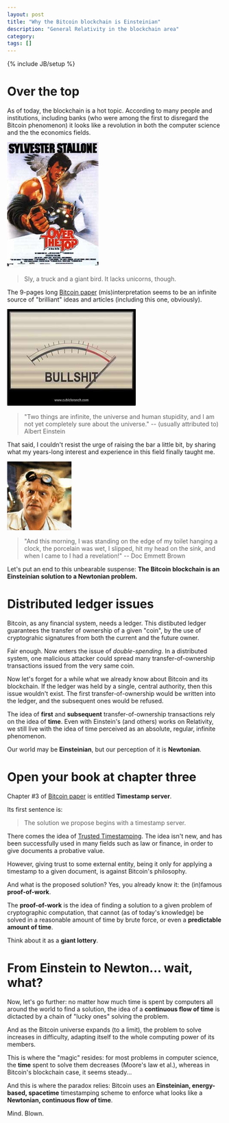 ```yaml
---
layout: post
title: "Why the Bitcoin blockchain is Einsteinian"
description: "General Relativity in the blockchain area"
category:
tags: []
---
```

{% include JB/setup %}

# Over the top

As of today, the blockchain is a hot topic. According to many people and institutions, including banks (who were among the first to disregard the Bitcoin phenomenon) it looks like a revolution in both the computer science and the the economics fields.

![over-the-top](/images/over-the-top.jpg)

> Sly, a truck and a giant bird. It lacks unicorns, though.

The 9-pages long [Bitcoin paper](https://bitcoin.org/bitcoin.pdf) (mis)interpretation seems to be an infinite source of "brilliant" ideas and articles (including this one, obviously).

![bullshit-meter](/images/bullshit-meter.jpg)

> "Two things are infinite, the universe and human stupidity, and I am not yet completely sure about the universe." -- (usually attributed to) Albert Einstein

That said, I couldn't resist the urge of raising the bar a little bit, by sharing what my years-long interest and experience in this field finally taught me.

![emmett-brown](/images/emmett-brown.png)

> "And this morning, I was standing on the edge of my toilet hanging a clock, the porcelain was wet, I slipped, hit my head on the sink, and when I came to I had a revelation!" -- Doc Emmett Brown

Let's put an end to this unbearable suspense: **The Bitcoin blockchain is an Einsteinian solution to a Newtonian problem.**

# Distributed ledger issues

Bitcoin, as any financial system, needs a ledger. This distibuted ledger guarantees the transfer of ownership of a given "coin", by the use of cryptograhic signatures from both the current and the future owner.

Fair enough. Now enters the issue of *double-spending*. In a distributed system, one malicious attacker could spread many  transfer-of-ownership transactions issued from the very same coin.

Now let's forget for a while what we already know about Bitcoin and its blockchain. If the ledger was held by a single, central authority, then this issue wouldn't exist. The first transfer-of-ownership would be written into the ledger, and the subsequent ones would be refused.

The idea of **first** and **subsequent** transfer-of-ownership transactions rely on the idea of **time**. Even with Einstein's (and others) works on Relativity, we still live with the idea of time perceived as an absolute, regular, infinite phenomenon.

Our world may be **Einsteinian**, but our perception of it is **Newtonian**.

# Open your book at chapter three

Chapter #3 of [Bitcoin paper](https://bitcoin.org/bitcoin.pdf) is entitled **Timestamp server**.

Its first sentence is:

> The solution we propose begins with a timestamp server.

There comes the idea of [Trusted Timestamping](https://en.wikipedia.org/wiki/Trusted_timestamping). The idea isn't new, and has been successfully used in many fields such as law or finance, in order to give documents a probative value.

However, giving trust to some external entity, being it only for applying a timestamp to a given document, is against Bitcoin's philosophy.

And what is the proposed solution? Yes, you already know it: the (in)famous **proof-of-work**.

The **proof-of-work** is the idea of finding a solution to a given problem of cryptographic computation, that cannot (as of today's knowledge) be solved in a reasonable amount of time by brute force, or even a **predictable amount of time**.

Think about it as a **giant lottery**.

# From Einstein to Newton... wait, what?

Now, let's go further: no matter how much time is spent by computers all around the world to find a solution, the idea of a **continuous flow of time** is dictacted by a chain of "lucky ones" solving the problem.

And as the Bitcoin universe expands (to a limit), the problem to solve increases in difficulty, adapting itself to the whole computing power of its members.

This is where the "magic" resides: for most problems in computer science, the **time** spent to solve them decreases (Moore's law et al.), whereas in Bitcoin's blockchain case, it seems steady...

And this is where the paradox relies: Bitcoin uses an **Einsteinian, energy-based, spacetime** timestamping scheme to enforce what looks like a **Newtonian, continuous flow of time**.

Mind. Blown.

